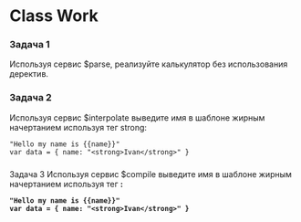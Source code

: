 ﻿# Class Work 


### Задача 1 
Используя сервис $parse, реализуйте калькулятор без использования деректив. 


### Задача 2 
Используя сервис $interpolate выведите имя в шаблоне жирным начертанием используя тег strong:

```
"Hello my name is {{name}}"
var data = { name: "<strong>Ivan</strong>" }
```

### 
Задача 3 
Используя сервис $compile выведите имя в шаблоне жирным начертанием используя 
тег <strong>:

```
"Hello my name is {{name}}"
var data = { name: "<strong>Ivan</strong>" }
```